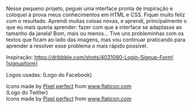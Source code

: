 Nesse pequeno projeto, peguei uma interface pronta de inspiração e coloquei à prova meus conhecimentos
em HTML e CSS. Fiquei muito feliz com o resultado. Aprendi muitas coisas novas, e aprendi, principalmente
o que eu mais queria aprender: fazer com que a interface se adaptasse ao tamanho da janela! Bom, mais ou menos...
Tive uns probleminhas com os textos que ficam ao lado das imagens, mas vou continuar praticando para aprender a
resolver esse problema o mais rápido possível.

Inspiração: https://dribbble.com/shots/4031090-Login-Signup-Form![signupform]


Logos usadas:
(Logo do Facebook)
<div>Icons made by <a href="https://www.flaticon.com/authors/pixel-perfect" title="Pixel perfect">Pixel perfect</a> from <a href="https://www.flaticon.com/" title="Flaticon">www.flaticon.com</a></div>
(Logo do Twitter)
<div>Icons made by <a href="https://www.flaticon.com/authors/pixel-perfect" title="Pixel perfect">Pixel perfect</a> from <a href="https://www.flaticon.com/" title="Flaticon">www.flaticon.com</a></div>

